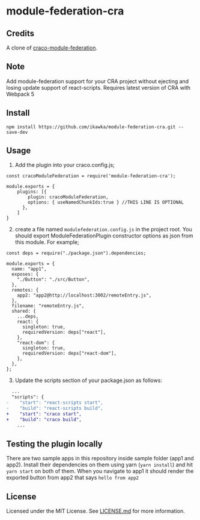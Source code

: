 # module-federation-cra

## Credits

A clone of [craco-module-federation](https://github.com/hasanayan/craco-module-federation).

## Note

Add module-federation support for your CRA project without ejecting and losing update support of react-scripts. Requires latest version of CRA with Webpack 5

## Install

```
npm install https://github.com/ikawka/module-federation-cra.git --save-dev
```

## Usage

1. Add the plugin into your craco.config.js;

```
const cracoModuleFederation = require('module-federation-cra');

module.exports = {
    plugins: [{
        plugin: cracoModuleFederation,
        options: { useNamedChunkIds:true } //THIS LINE IS OPTIONAL
      },
    ]
}
```

2. create a file named `modulefederation.config.js` in the project root. You should export ModuleFederationPlugin constructor options as json from this module. For example;

```
const deps = require("./package.json").dependencies;

module.exports = {
  name: "app1",
  exposes: {
    "./Button": "./src/Button",
  },
  remotes: {
    app2: "app2@http://localhost:3002/remoteEntry.js",
  },
  filename: "remoteEntry.js",
  shared: {
    ...deps,
    react: {
      singleton: true,
      requiredVersion: deps["react"],
    },
    "react-dom": {
      singleton: true,
      requiredVersion: deps["react-dom"],
    },
  },
};

```

3. Update the scripts section of your package.json as follows:

```diff
  ...
  "scripts": {
-    "start": "react-scripts start",
-    "build": "react-scripts build",
+    "start": "craco start",
+    "build": "craco build",
    ...
```

## Testing the plugin locally

There are two sample apps in this repository inside sample folder (app1 and app2). Install their dependencies on them using yarn (`yarn install`) and hit `yarn start` on both of them. When you navigate to app1 it should render the exported button from app2 that says `hello from app2`

## License

Licensed under the MIT License. See [LICENSE.md](LICENSE) for more information.
